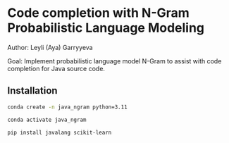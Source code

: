 # Code completion with N-Gram Probabilistic Language Modeling

Author: Leyli (Aya) Garryyeva

Goal: Implement probabilistic language model N-Gram to assist with code completion for Java source code. 

## Installation

```bash
conda create -n java_ngram python=3.11

conda activate java_ngram

pip install javalang scikit-learn

```
